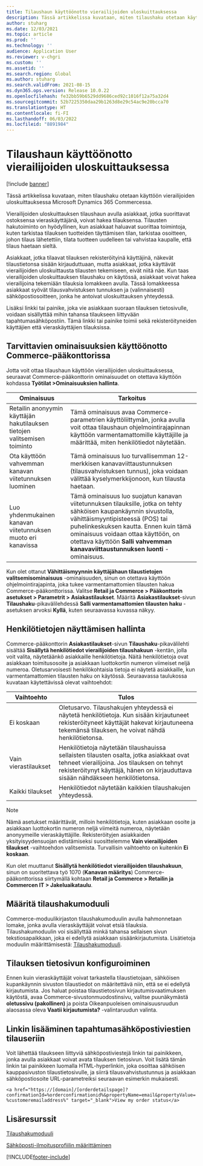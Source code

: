 ```yaml
---
title: Tilaushaun käyttöönotto vierailijoiden uloskuittauksessa
description: Tässä artikkelissa kuvataan, miten tilaushaku otetaan käyttöön vierailijoiden uloskuittauksessa Microsoft Dynamics 365 Commercessa.
author: stuharg
ms.date: 12/03/2021
ms.topic: article
ms.prod: ''
ms.technology: ''
audience: Application User
ms.reviewer: v-chgri
ms.custom: ''
ms.assetid: ''
ms.search.region: Global
ms.author: stuharg
ms.search.validFrom: 2021-08-15
ms.dyn365.ops.version: Release 10.0.22
ms.openlocfilehash: fe32bb59b6529dd9686ced92c1016f12a75a32d4
ms.sourcegitcommit: 52b7225350daa29b1263d8e29c54ac9e20bcca70
ms.translationtype: HT
ms.contentlocale: fi-FI
ms.lasthandoff: 06/03/2022
ms.locfileid: "8891984"
---
```

# <a name="enable-order-lookup-for-guest-checkouts"></a>Tilaushaun käyttöönotto vierailijoiden uloskuittauksessa

[!include [banner](includes/banner.md)]

Tässä artikkelissa kuvataan, miten tilaushaku otetaan käyttöön vierailijoiden uloskuittauksessa Microsoft Dynamics 365 Commercessa.

Vierailijoiden uloskuittauksen tilaushaun avulla asiakkaat, jotka suorittavat ostoksensa vieraskäyttäjänä, voivat hakea tilauksensa. Tilausten hakutoiminto on hyödyllinen, kun asiakkaat haluavat suorittaa toimintoja, kuten tarkistaa tilauksen tuotteiden täyttämisen tilan, tarkistaa osoitteen, johon tilaus lähetettiin, tilata tuotteen uudelleen tai vahvistaa kaupalle, että tilaus haetaan sieltä.

Asiakkaat, jotka tilaavat tilauksen rekisteröityinä käyttäjinä, näkevät tilaustietonsa sisään kirjauduttuaan, mutta asiakkaat, jotka käyttävät vierailijoiden uloskuittausta tilausten tekemiseen, eivät niitä näe. Kun taas vierailijoiden uloskuittauksen tilaushaku on käytössä, asiakkaat voivat hakea vierailijoina tekemiään tilauksia lomakkeen avulla. Tässä lomakkeessa asiakkaat syövät tilausvahvistuksen tunnuksen ja (valinnaisesti) sähköpostiosoitteen, jonka he antoivat uloskuittauksen yhteydessä.

Lisäksi linkki tai painike, joka vie asiakkaan suoraan tilauksen tietosivulle, voidaan sisällyttää mihin tahansa tilaukseen liittyvään tapahtumasähköpostiin. Tämä linkki tai painike toimii sekä rekisteröityneiden käyttäjien että vieraskäyttäjien tilauksissa.

## <a name="turn-on-necessary-features-in-commerce-headquarters"></a>Tarvittavien ominaisuuksien käyttöönotto Commerce-pääkonttorissa

Jotta voit ottaa tilaushaun käyttöön vierailijoiden uloskuittauksessa, seuraavat Commerce-pääkonttorin ominaisuudet on otettava käyttöön kohdassa **Työtilat \>Ominaisuuksien hallinta**.

| Ominaisuus | Tarkoitus |
|---------|---------|
| Retailin anonyymin käyttäjän hakutilauksen tietojen valitsemisen toiminto | Tämä ominaisuus avaa Commerce-parametrien käyttöliittymän, jonka avulla voit ottaa tilaushaun ohjelmointirajapinnan käyttöön varmentamattomille käyttäjille ja määrittää, miten henkilötiedot näytetään. |
| Ota käyttöön vahvemman kanavan viitetunnuksen luominen | Tämä ominaisuus luo turvallisemman 12-merkkisen kanavaviittaustunnuksen (tilausvahvistuksen tunnus), joka voidaan välittää kyselymerkkijonoon, kun tilausta haetaan. |
| Luo yhdenmukainen kanavan viitetunnuksen muoto eri kanavissa | Tämä ominaisuus luo suojatun kanavan viitetunnuksen tilauksille, jotka on tehty sähköisen kaupankäynnin sivustolla, vähittäismyyntipisteessä (POS) tai puhelinkeskuksen kautta. Ennen kuin tämä ominaisuus voidaan ottaa käyttöön, on otettava käyttöön **Salli vahvemman kanavaviittaustunnuksen luonti** -ominaisuus. |

Kun olet ottanut **Vähittäismyynnin käyttäjähaun tilaustietojen valitsemisominaisuus** -ominaisuuden, sinun on otettava käyttöön ohjelmointirajapinta, joka tukee varmentamattomien tilausten hakua Commerce-pääkonttorissa. Valitse **Retail ja Commerce \> Pääkonttorin asetukset \> Parametrit \> Asiakastilaukset**. Määritä **Asiakastilaukset**-sivun **Tilaushaku**-pikavälilehdessä **Salli varmentamattomien tilausten haku** -asetuksen arvoksi **Kyllä**, kuten seuraavassa kuvassa näkyy.

## <a name="manage-the-display-of-personal-data"></a>Henkilötietojen näyttämisen hallinta

Commerce-pääkonttorin **Asiakastilaukset**-sivun **Tilaushaku**-pikavälilehti sisältää **Sisällytä henkilötiedot vierailijoiden tilaushakuun** -kentän, jolla voit valita, näytetäänkö asiakkaille henkilötietoja. Näitä henkilötietoja ovat asiakkaan toimitusosoite ja asiakkaan luottokortin numeron viimeiset neljä numeroa. Oletusarvoisesti henkilökohtaisia tietoja ei näytetä asiakkaille, kun varmentamattomien tilausten haku on käytössä. Seuraavassa taulukossa kuvataan käytettävissä olevat vaihtoehdot:

| Vaihtoehto | Tulos |
|--------|--------|
| Ei koskaan | Oletusarvo. Tilaushakujen yhteydessä ei näytetä henkilötietoja. Kun sisään kirjautuneet rekisteröityneet käyttäjät hakevat kirjautuneena tekemänsä tilauksen, he voivat nähdä henkilötietonsa. |
| Vain vierastilaukset | Henkilötietoja näytetään tilaushauissa sellaisten tilausten osalta, jotka asiakkaat ovat tehneet vierailijoina. Jos tilauksen on tehnyt rekisteröitynyt käyttäjä, hänen on kirjauduttava sisään nähdäkseen henkilötietonsa. |
| Kaikki tilaukset | Henkilötiedot näytetään kaikkien tilaushakujen yhteydessä. |

> [!NOTE]
> Nämä asetukset määrittävät, milloin henkilötietoja, kuten asiakkaan osoite ja asiakkaan luottokortin numeron neljä viimeitä numeroa, näytetään anonyymeille vieraskäyttäjille. Rekisteröityjen asiakkaiden yksityisyydensuojan edistämiseksi suosittelemme **Vain vierailijoiden tilaukset** -vaihtoehdon valitsemista. Turvallisin vaihtoehto on kuitenkin **Ei koskaan**.

Kun olet muuttanut **Sisällytä henkilötiedot vierailijoiden tilaushakuun**, sinun on suoritettava työ 1070 (**Kanavan määritys**) Commerce-pääkonttorissa siirtymällä kohtaan **Retail ja Commerce \> Retailin ja Commercen IT \> Jakeluaikataulu**.

## <a name="configure-the-order-lookup-module"></a>Määritä tilaushakumoduuli

Commerce-moduulikirjaston tilaushakumoduulin avulla hahmonnetaan lomake, jonka avulla vieraskäyttäjät voivat etsiä tilauksia. Tilaushakumoduulin voi sisällyttää minkä tahansa sellaisen sivun tekstiosapaikkaan, joka ei edellytä asiakkaan sisäänkirjautumista. Lisätietoja moduulin määrittämisestä: [Tilaushakumoduuli](order-lookup-module.md).

## <a name="configure-the-order-details-page"></a>Tilauksen tietosivun konfiguroiminen

Ennen kuin vieraskäyttäjät voivat tarkastella tilaustietojaan, sähköisen kupankäynnin sivuston tilaustiedot on määritettävä niin, että se ei edellytä kirjautumista. Jos haluat poistaa tilaustietosivun kirjautumisvaatimuksen käytöstä, avaa Commerce-sivustonmuodostinsivu, valitse puunäkymästä **oletussivu (pakollinen)** ja poista Oikeanpuoleisen ominaisuusruudun alaosassa oleva **Vaatii kirjautumista?** -valintaruudun valinta.

## <a name="add-a-link-to-order-details-in-transactional-emails"></a>Linkin lisääminen tapahtumasähköpostiviestien tilauseriin

Voit lähettää tilaukseen liittyviä sähköpostiviestejä linkin tai painikkeen, jonka avulla asiakkaat voivat avata tilauksen tietosivun. Voit lisätä tämän linkin tai painikkeen luomalla HTML-hyperlinkin, joka osoittaa sähköisen kauppasivuston tilaustietosivulle, ja siirrä tilausvahvistustunnus ja asiakkaan sähköpostiosoite URL-parametreiksi seuraavan esimerkin mukaisesti.

`<a href="https://[domain]/[orderdetailspage]?confirmationId=%orderconfirmationid%&propertyName=email&propertyValue=%customeremailaddress%" target="_blank">View my order status</a>`

## <a name="additional-resources"></a>Lisäresurssit

[Tilaushakumoduuli](order-lookup-module.md)

[Sähköposti-ilmoitusprofiilin määrittäminen](email-notification-profiles.md)

[!INCLUDE[footer-include](../includes/footer-banner.md)]
